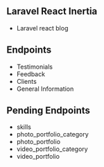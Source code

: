 
## Laravel React Inertia
- Laravel react blog 


## Endpoints
- Testimonials
- Feedback
- Clients
- General Information



## Pending Endpoints
- skills
- photo_portfolio_category
- photo_portfolio
- video_portfolio_category
- video_portfolio
